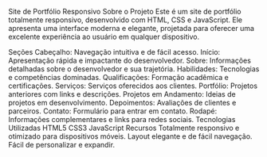 Site de Portfólio Responsivo
Sobre o Projeto
Este é um site de portfólio totalmente responsivo, desenvolvido com HTML, CSS e JavaScript. Ele apresenta uma interface moderna e elegante, projetada para oferecer uma excelente experiência ao usuário em qualquer dispositivo.

Seções
Cabeçalho: Navegação intuitiva e de fácil acesso.
Início: Apresentação rápida e impactante do desenvolvedor.
Sobre: Informações detalhadas sobre o desenvolvedor e sua trajetória.
Habilidades: Tecnologias e competências dominadas.
Qualificações: Formação acadêmica e certificações.
Serviços: Serviços oferecidos aos clientes.
Portfólio: Projetos anteriores com links e descrições.
Projetos em Andamento: Ideias de projetos em desenvolvimento.
Depoimentos: Avaliações de clientes e parceiros.
Contato: Formulário para entrar em contato.
Rodapé: Informações complementares e links para redes sociais.
Tecnologias Utilizadas
HTML5
CSS3
JavaScript
Recursos
Totalmente responsivo e otimizado para dispositivos móveis.
Layout elegante e de fácil navegação.
Fácil de personalizar e expandir.
